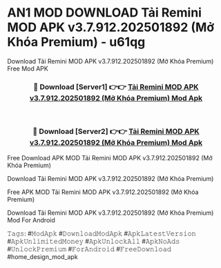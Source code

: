 # AN1 MOD DOWNLOAD Tải Remini MOD APK v3.7.912.202501892 (Mở Khóa Premium) - u61qg
Download Tải Remini MOD APK v3.7.912.202501892 (Mở Khóa Premium) Free Mod APK

<div align="center">
<h3>🔴 Download [Server1] 👉👉 <a href="https://apk-comot.site?title=Tải_Remini_MOD_APK_v3.7.912.202501892_(Mở_Khóa_Premium)">Tải Remini MOD APK v3.7.912.202501892 (Mở Khóa Premium) Mod Apk</a></h3><br>

<h3>🔴 Download [Server2] 👉👉 <a href="https://apk-comot.site?title=Tải_Remini_MOD_APK_v3.7.912.202501892_(Mở_Khóa_Premium)">Tải Remini MOD APK v3.7.912.202501892 (Mở Khóa Premium) Mod Apk</a></h3>
</div>


Free Download APK MOD Tải Remini MOD APK v3.7.912.202501892 (Mở Khóa Premium)

Download Tải Remini MOD APK v3.7.912.202501892 (Mở Khóa Premium) 

Free APK MOD Tải Remini MOD APK v3.7.912.202501892 (Mở Khóa Premium) 

Download Tải Remini MOD APK v3.7.912.202501892 (Mở Khóa Premium) Mod For Android

𝚃𝚊𝚐𝚜: #𝙼𝚘𝚍𝙰𝚙𝚔 #𝙳𝚘𝚠𝚗𝚕𝚘𝚊𝚍𝙼𝚘𝚍𝙰𝚙𝚔 #𝙰𝚙𝚔𝙻𝚊𝚝𝚎𝚜𝚝𝚅𝚎𝚛𝚜𝚒𝚘𝚗 #𝙰𝚙𝚔𝚄𝚗𝚕𝚒𝚖𝚒𝚝𝚎𝚍𝙼𝚘𝚗𝚎𝚢 #𝙰𝚙𝚔𝚄𝚗𝚕𝚘𝚌𝚔𝙰𝚕𝚕 #𝙰𝚙𝚔𝙽𝚘𝙰𝚍𝚜 #𝚄𝚗𝚕𝚘𝚌𝚔𝙿𝚛𝚎𝚖𝚒𝚞𝚖 #𝙵𝚘𝚛𝙰𝚗𝚍𝚛𝚘𝚒𝚍 #𝙵𝚛𝚎𝚎𝙳𝚘𝚠𝚗𝚕𝚘𝚊𝚍 #home_design_mod_apk